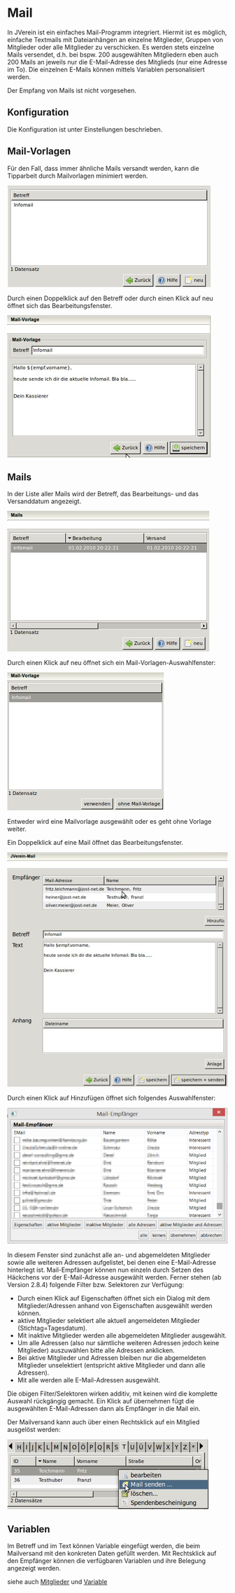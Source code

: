 # Mail

In JVerein ist ein einfaches Mail-Programm integriert. Hiermit ist es möglich, einfache Textmails mit Dateianhängen an einzelne Mitglieder, Gruppen von Mitglieder oder alle Mitglieder zu verschicken. Es werden stets einzelne Mails versendet, d.h. bei bspw. 200 ausgewählten Mitgliedern eben auch 200 Mails an jeweils nur die E-Mail-Adresse des Mitglieds \(nur eine Adresse im To\). Die einzelnen E-Mails können mittels Variablen personalisiert werden.

Der Empfang von Mails ist nicht vorgesehen.

## Konfiguration

Die Konfiguration ist unter Einstellungen beschrieben.

## Mail-Vorlagen

Für den Fall, dass immer ähnliche Mails versandt werden, kann die Tipparbeit durch Mailvorlagen minimiert werden.

![](../.gitbook/assets/mailvorlagen.jpg)

Durch einen Doppelklick auf den Betreff oder durch einen Klick auf neu öffnet sich das Bearbeitungsfenster.

![](../.gitbook/assets/mailvorlage.jpg)

## Mails

In der Liste aller Mails wird der Betreff, das Bearbeitungs- und das Versanddatum angezeigt.

![](../.gitbook/assets/mails-2.jpg)

Durch einen Klick auf neu öffnet sich ein Mail-Vorlagen-Auswahlfenster:

![](../.gitbook/assets/mailvorlagenauswahl.jpg)

Entweder wird eine Mailvorlage ausgewählt oder es geht ohne Vorlage weiter.

Ein Doppelklick auf eine Mail öffnet das Bearbeitungsfenster.

![](../.gitbook/assets/mail.jpg)

Durch einen Klick auf Hinzufügen öffnet sich folgendes Auswahlfenster:

![](../.gitbook/assets/mailempfaengerauswahl.png)

In diesem Fenster sind zunächst alle an- und abgemeldeten Mitglieder sowie alle weiteren Adressen aufgelistet, bei denen eine E-Mail-Adresse hinterlegt ist. Mail-Empfänger können nun einzeln durch Setzen des Häckchens vor der E-Mail-Adresse ausgewählt werden. Ferner stehen \(ab Version 2.8.4\) folgende Filter bzw. Selektoren zur Verfügung:

* Durch einen Klick auf Eigenschaften öffnet sich ein Dialog mit dem Mitglieder/Adressen anhand von Eigenschaften ausgewählt werden können.
* aktive Mitglieder selektiert alle aktuell angemeldeten Mitglieder \(Stichtag=Tagesdatum\).
* Mit inaktive Mitglieder werden alle abgemeldeten Mitglieder ausgewählt.
* Um alle Adressen \(also nur sämtliche weiteren Adressen jedoch keine Mitglieder\) auszuwählen bitte alle Adressen anklicken.
* Bei aktive Mitglieder und Adressen bleiben nur die abgemeldeten Mitglieder unselektiert \(entspricht aktive Mitglieder und dann alle Adressen\).
* Mit alle werden alle E-Mail-Adressen ausgewählt.

Die obigen Filter/Selektoren wirken additiv, mit keinen wird die komplette Auswahl rückgängig gemacht. Ein Klick auf übernehmen fügt die ausgewählten E-Mail-Adressen dann als Empfänger in die Mail ein.

Der Mailversand kann auch über einen Rechtsklick auf ein Mitglied ausgelöst werden:

![](../.gitbook/assets/mitgliedmailversand.jpg)

## Variablen

Im Betreff und im Text können Variable eingefügt werden, die beim Mailversand mit den konkreten Daten gefüllt werden. Mit Rechtsklick auf den Empfänger können die verfügbaren Variablen und ihre Belegung angezeigt werden.

siehe auch [Mitglieder](mitglieder.md) und [Variable](../sonstiges/variable.md)

